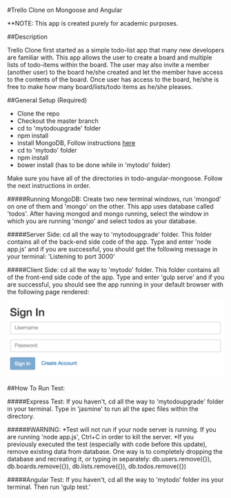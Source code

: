 #Trello Clone on Mongoose and Angular

**NOTE: This app is created purely for academic purposes.

##Description

Trello Clone first started as a simple todo-list app that many new developers are familiar with. This app allows the user to create a board and multiple lists of todo-items within the board. The user may also invite a member (another user) to the board he/she created and let the member have access to the contents of the board. Once user has access to the board, he/she is free to make how many board/lists/todo items as he/she pleases.

##General Setup (Required)

* Clone the repo
* Checkout the master branch
* cd to 'mytodoupgrade' folder
* npm install
* install MongoDB, Follow instructions [here](https://www.npmjs.com/package/mongodb)
* cd to 'mytodo' folder
* npm install
* bower install (has to be done while in 'mytodo' folder)

Make sure you have all of the directories in todo-angular-mongoose.
Follow the next instructions in order.

#####Running MongoDB:
Create two new terminal windows, run 'mongod' on one of them and 'mongo' on the other. This app uses database called 'todos'. After having mongod and mongo running, select the window in which you are running 'mongo' and select todos as your database.

#####Server Side:
cd all the way to 'mytodoupgrade' folder. This folder contains all of the back-end side code of the app. Type and enter 'node app.js' and if you are successful, you should get the following message in your terminal: 'Listening to port 3000'

#####Client Side: 
cd all the way to 'mytodo' folder. This folder contains all of the front-end side code of the app. Type and enter 'gulp serve' and if you are successful, you should see the app running in your default browser with the following page rendered:

![Alt text](signin.png "Sign In Page of the App")

##How To Run Test:

#####Express Test:
If you haven't, cd all the way to 'mytodoupgrade' folder in your terminal. Type in 'jasmine' to run all the spec files within the directory. 

######WARNING: 
*Test will not run if your node server is running. If you are running 'node app.js', Ctrl+C in order to kill the server.
*If you previously executed the test (especially with code before this update), remove existing data from database. One way is to completely dropping the database and recreating it, or typing in separately: db.users.remove({}), db.boards.remove({}), db.lists.remove({}), db.todos.remove({})

#####Angular Test:
If you haven't, cd all the way to 'mytodo' folder ins your terminal. Then run 'gulp test.'
